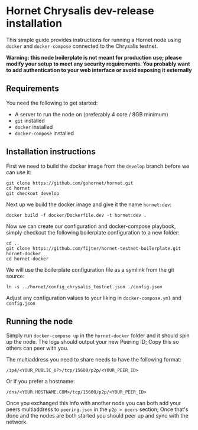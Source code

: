 # Hornet Chrysalis dev-release installation

This simple guide provides instructions for running a Hornet node using `docker` and `docker-compose` connected to the Chrysalis testnet.

**Warning: this node boilerplate is not meant for production use; please modify your setup to meet any security requirements. You probably want to add authentication to your web interface or avoid exposing it externally**

## Requirements

You need the following to get started:

 - A server to run the node on (preferably 4 core / 8GB minimum)
 - `git` installed
 - `docker` installed
 - `docker-compose` installed

## Installation instructions

First we need to build the docker image from the `develop` branch before we can use it:

```
git clone https://github.com/gohornet/hornet.git
cd hornet
git checkout develop
```

Next up we build the docker image and give it the name `hornet:dev`:

```
docker build -f docker/Dockerfile.dev -t hornet:dev .
```

Now we can create our configuration and docker-compose playbook, simply checkout the following boilerplate configuration to a new folder:

```
cd ..
git clone https://github.com/fijter/hornet-testnet-boilerplate.git hornet-docker
cd hornet-docker
```

We will use the boilerplate configuration file as a symlink from the git source:

```
ln -s ../hornet/config_chrysalis_testnet.json ./config.json
```

Adjust any configuration values to your liking in `docker-compose.yml` and `config.json`

## Running the node

Simply run `docker-compose up` in the `hornet-docker` folder and it should spin up the node. The logs should output your new Peering ID; Copy this so others can peer with you.

The multiaddress you need to share needs to have the following format:

```
/ip4/<YOUR_PUBLIC_UP>/tcp/15600/p2p/<YOUR_PEER_ID>
```

Or if you prefer a hostname:

```
/dns/<YOUR.HOSTNAME.COM>/tcp/15600/p2p/<YOUR_PEER_ID>
```

Once you exchanged this info with another node you can both add your peers multiaddress to `peering.json` in the `p2p > peers` section; Once that's done and the nodes are both started you should peer up and sync with the network.
